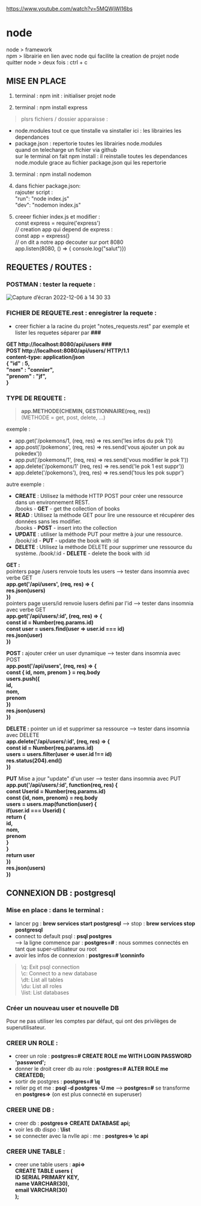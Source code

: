 https://www.youtube.com/watch?v=5MQWjWl16bs

# node

node > framework   
npm > librairie en lien avec node qui facilite la creation de projet node
quitter node > deux fois : ctrl + c 

## MISE EN PLACE

1. terminal : npm init  : initialiser projet node

2. terminal : npm install express 
> plsrs fichiers / dossier apparaisse :  
  - node.modules tout ce que tinstalle va sinstaller ici : les librairies les dependances   
  - package.json : repertorie toutes les librairies node.modules  
quand on telecharge un fichier via github   
sur le terminal on fait npm install : il reinstalle toutes les dependances node.module grace au fichier package.json qui les repertorie  

3. terminal : npm install nodemon

4. dans fichier package.json:  
rajouter script :  
"run": "node index.js"  
"dev": "nodemon index.js"   

5. creeer fichier index.js et modifier :  
const express = require('express')  
// creation app qui depend de express :  
const app = express()  
// on dit a notre app decouter sur port 8080  
app.listen(8080, () => { console.log("salut")})  


## REQUETES / ROUTES :

### POSTMAN : tester la requete :
![Capture d’écran 2022-12-06 à 14 30 33](https://user-images.githubusercontent.com/104756701/205925473-0754d91c-49bc-47ab-8512-2ce8ee430e1d.png)


### FICHIER DE REQUETE.rest : enregistrer la requete :

- creer fichier a la racine du projet "notes_requests.rest" par exemple et lister les requetes séparer par **###**  

**GET http://localhost:8080/api/users** 
**###**  
**POST http://localhost:8080/api/users/ HTTP/1.1  
content-type: application/json  
{  "id" : 5,  
    "nom" : "connier",  
    "prenom" : "jf",  
}**  

### TYPE DE REQUETE : 
> **app.METHODE(CHEMIN, GESTIONNAIRE(req, res))**  
> (METHODE = get, post, delete, ...)

exemple :
- app.get('/pokemons/1, (req, res) => res.sen('les infos du pok 1'))   
- app.post('/pokemons', (req, res) => res.send('vous ajouter un pok au pokedex'))   
- app.put('/pokemons/1', (req, res) => res.send('vous modifier le pok 1'))  
- app.delete('/pokemons/1' (req, res) => res.send('le pok 1 est suppr'))   
- app.delete('/pokemons'), (req, res) => res.send('tous les pok suppr')   

autre exemple : 
- **CREATE** : Utilisez la méthode HTTP POST pour créer une ressource dans un environnement REST.    
	/books - **GET** - get the collection of books   
- **READ** : Utilisez la méthode GET pour lire une ressource et récupérer des données sans les modifier.   
	/books - **POST** - insert into the collection   
- **UPDATE** : utiliser la méthode PUT pour mettre à jour une ressource.     
	/book/:id - **PUT** - update the book with :id   
- **DELETE** : Utilisez la méthode DELETE pour supprimer une ressource du système.
	/book/:id - **DELETE** - delete the book with :id     

**GET :**    
pointers page /users renvoie touts les users --> tester dans insomnia avec verbe GET    
	**app.get('/api/users', (req, res) => {  
	res.json(users)  
  	})**   
pointers page users/id renvoie lusers defini par l'id --> tester dans insomnia avec verbe GET    
	**app.get('/api/users/:id', (req, res) => {   
  		const id = Number(req.params.id)   
  		const user = users.find(user => user.id === id)   
  		res.json(user)   
	})**   
  
  
**POST :** ajouter créer un user dynamique  --> tester dans insomnia avec POST   
	**app.post('/api/users', (req, res) => {  
		const { id, nom, prenom } = req.body  
		users.push({  
			id,  
			nom,  
			prenom  
		})  
		res.json(users)  
	})**  


**DELETE :**  pointer un id et supprimer sa ressource --> tester dans insomnia avec DELETE    
	**app.delete('/api/users/:id', (req, res) => {   
  		const id = Number(req.params.id)   
  		users = users.filter(user => user.id !== id)   
  		res.status(204).end()   
	})**  

**PUT** Mise a jour "update" d'un user --> tester dans insomnia avec PUT    
	**app.put('/api/users/:id', function(req, res) {  
		const Userid = Number(req.params.id)  
		const {id, nom, prenom} = req.body  
		users = users.map(function(user) {  
			if(user.id === Userid) {  
				return {  
					id,  
					nom,  
					prenom  
				}  
			}  
			return user  
		})   
		res.json(users)  
	})**

## CONNEXION DB : postgresql   
 
### Mise en place : dans le terminal :   
- lancer pg : **brew services start postgresql** --> stop : **brew services stop postgresql**   
- connect to default psql : **psql postgres**  
--> la ligne commence par : **postgres=#** : nous sommes connectés en tant que super-utilisateur ou root  
- avoir les infos de connexion : **postgres=# \conninfo**

> \q: Exit psql connection  
> \c: Connect to a new database  
> \dt: List all tables  
> \du: List all roles  
> \list: List databases  

### Créer un nouveau user et nouvelle DB 
Pour ne pas utiliser les comptes par défaut, qui ont des privilèges de superutilisateur.

### CREER UN ROLE :  
- creer un role : **postgres=# CREATE ROLE me WITH LOGIN PASSWORD 'password';**
- donner le droit creer db au role : **postgres=# ALTER ROLE me CREATEDB;**
- sortir de postgres : **postgres=# \q**
- relier pg et me : **psql -d postgres -U me**
--> **postgres=#** se transforme en **postgres=>** (on est plus connecté en superuser)  

### CREER UNE DB :
- creer db : **postgres=> CREATE DATABASE api;**
- voir les db dispo : **\list**  
- se connecter avec la nvlle api : me : **postgres=> \c api**

### CREER UNE TABLE :
- creer une table users : 
**api=>  
CREATE TABLE users (  
  ID SERIAL PRIMARY KEY,  
  name VARCHAR(30),  
  email VARCHAR(30)  
);** 




























